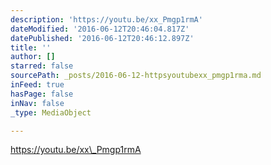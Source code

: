 ```yaml
---
description: 'https://youtu.be/xx_Pmgp1rmA'
dateModified: '2016-06-12T20:46:04.817Z'
datePublished: '2016-06-12T20:46:12.897Z'
title: ''
author: []
starred: false
sourcePath: _posts/2016-06-12-httpsyoutubexx_pmgp1rma.md
inFeed: true
hasPage: false
inNav: false
_type: MediaObject

---
```

https://youtu.be/xx\_Pmgp1rmA